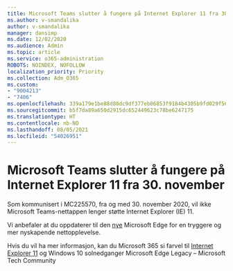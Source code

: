 ```yaml
---
title: Microsoft Teams slutter å fungere på Internet Explorer 11 fra 30. november
ms.author: v-smandalika
author: v-smandalika
manager: dansimp
ms.date: 12/02/2020
ms.audience: Admin
ms.topic: article
ms.service: o365-administration
ROBOTS: NOINDEX, NOFOLLOW
localization_priority: Priority
ms.collection: Adm_O365
ms.custom:
- "9004213"
- "7406"
ms.openlocfilehash: 339a179e1be88d80dc9df377eb06853f9184b4305b9fd029f565ba54fd30e546
ms.sourcegitcommit: b5f7da89a650d2915dc652449623c78be6247175
ms.translationtype: HT
ms.contentlocale: nb-NO
ms.lasthandoff: 08/05/2021
ms.locfileid: "54026951"
---
```

# <a name="microsoft-teams-will-stop-working-on-internet-explorer-11-from-nov-30th"></a>Microsoft Teams slutter å fungere på Internet Explorer 11 fra 30. november

Som kommunisert i MC225570, fra og med 30. november 2020, vil ikke Microsoft Teams-nettappen lenger støtte Internet Explorer (IE) 11. 

Vi anbefaler at du oppdaterer til den [nye](https://www.microsoft.com/edge) Microsoft Edge for en tryggere og mer nyskapende nettopplevelse. 

Hvis du vil ha mer informasjon, kan du Microsoft 365 si farvel til [Internet Explorer 11](https://techcommunity.microsoft.com/t5/microsoft-365-blog/microsoft-365-apps-say-farewell-to-internet-explorer-11-and/ba-p/1591666) og Windows 10 solnedganger Microsoft Edge Legacy – Microsoft Tech Community

